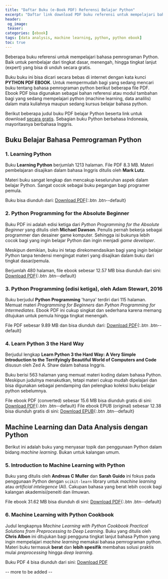 ```yaml
---
title: "Daftar Buku (e-Book PDF) Referensi Belajar Python"
excerpt: "Daftar link download PDF buku referensi untuk mempelajari bahasa pemrograman Python dari tingkat dasar, menengah, hingga tingkat lanjut (expert) gratis"
header:
 og_image:
 teaser:
categories: [ebook]
tags: [data analysis, machine learning, python, python ebook]
toc: true
---
```

Beberapa buku referensi untuk mempelajari bahasa pemrograman Python. Baik untuk pembelajar dari tingkat dasar, menengah, hingga tingkat lanjut (expert) yang bisa di unduh secara gratis.

Buku buku ini bisa dicari secara bebas di internet dengan kata kunci **PYTHON PDF EBOOK**. Untuk mempermudah bagi yang sedang mencari buku tentang bahasa pemrograman python berikut beberapa file PDF.
Ebook PDF bisa digunakan sebagai bahan referensi atau modul tambahan bagi yang sedang mempelajari python (machine learning, data analilis) dalam mata kuliahnya maupun sedang kursus belajar bahasa python.

Berikut beberapa judul buku PDF belajar Python beserta link untuk download [secara gratis](#note). Sebagian buku Python berbahasa Indoneaia, mayoritasnya berbahasa Inggris.

## Buku Belajar Bahasa Pemrograman Python

### 1. Learning Python

Buku **Learning Python** berjumlah 1213 halaman. File PDF 8.3 MB. Materi pembelajaran disajikan dalam bahasa Inggris ditulis oleh **Mark Lutz**. 

Materi buku sangat lengkap dan mencakup keseluruhan aspek dalam belajar Python. Sangat cocok sebagai buku pegangan bagi programer pemula.

Buku bisa diunduh dari: [Download PDF](/mega.nz/?key=6ooUDayS&file=n20NoxpLDv4i0OJ-487w-jeLznv5zk8znK-Tyc3aXOE){:.btn .btn--default}

### 2. Python Programming for the Absolute Beginner

Buku PDF ini adalah edisi ketiga dari *Python Programming for the Absolute Beginner* yang ditulis oleh **Michael Dawson**.
Penulis pernah bekerja sebagai programmer dan desainer game komputer. Sehingga isi bukunya lebih cocok bagi yang ingin belajar Python dan ingin menjadi _game developer_.

Meskipun demikian, buku ini tetap direkomendasikan bagi yang ingin belajar Python tanpa tendensi mengingat materi yang disajikan dalam buku dari tingkat dasar/pemula.

Berjumlah 480 halaman, file ebook sebesar 12.57 MB bisa diunduh dari sini: [Download PDF](/mega.nz/?key=OxhG1SyQ&file=JdUS65Oohfr_J8V9B_L0k0nPZyyPcW6PklQWNGiKZXE){:.btn .btn--default}

### 3. Python Programming (edisi ketiga), oleh Adam Stewart, 2016

Buku berjudul **Python Programming** 'hanya' terdiri dari 115 halaman. Memuat materi _Programming for Beginners_ dan _Python Programming for Intermediates_. 
Ebook PDF ini cukup singkat dan sederhana karena memang ditujukan untuk pemula hingga tingkat menengah. 

File PDF sebesar 9.89 MB dan bisa diunduh dari: [Download PDF](/mega.nz/?key=30o2nK7D&file=MUmBnMGGlJcMzkuQebLpTcFYYyUkPDuX-3zNG_1pLpk){:.btn .btn--default}

### 4. Learn Python 3 the Hard Way

Berjudul lengkap **Learn Python 3 the Hard Way: A Very Simple Introduction to the Terrifyingly Beautiful World of Computers and Code** disusun oleh Zed A. Shaw dalam bahasa Inggris.

Buku berisi 563 halaman yang memuat materi koding dalam bahasa Python. Meskipun judulnya menakutkan, tetapi materi cukup mudah dipelajari dan bisa digunakan sebagai pendamping dan pelengkao koleksi buku belajar python sebelumnya.

File ebook PDF (converted) sebesar 15.6 MB bisa diunduh gratis di sini: [Download PDF](/mega.nz/?key=K8pTGAJJ&file=Gq9TvHrUibqRp8NdtvnWEWB-iAvpk7-cvgIFFoQqOK4){:.btn .btn--default}
File ebook EPUB (original) sebesar 12.38 bisa diunduh gratis di sini: [Download EPUB](/mega.nz/?key=KhhxVSIY&file=4Z3tKYH3_JOWTKgFrs4SXMs6L8U6U1bkWahOzaYzgug){:.btn .btn--default}

## Machine Learning dan Data Analysis dengan Python

Berikut ini adalah buku yang menyasar topik dan penggunaan Python dalam bidang _machine learning_. Bukan untuk kalangan umum.

### 5. Introduction to Machine Learning with Python

Buku yang ditulis oleh **Andreas C Muller** dan **Sarah Guido** ini fokus pada penggunaan Python dengan `scikit-learn` library untuk _machine learning_ atau _artificial intelegence_ (AI).
Cakupan bahasa yang berat lebih cocok bagi kalangan akademisi/peneiti dan ilmuwan.

File ebook 31.62 MB bisa diunduh di sini: [Download PDF](/mega.nz/file/Th4hmK6R#20MG3Q3gOodpGzovmCNXL4zeLXZ-gRsPrNUnHsgbceA){:.btn .btn--default}

### 6. Machine Learning with Python Cookbook

Judul lengkapnya _Machine Learning with Python Cookbook Practical Solutions from Preprocessing to Deep Learning_. Buku yang ditulis oleh **Chris Albon** ini ditujukan bagi pengguna tingkat lanjut bahasa Python yang ingin mempelajari _machine learning_ memakai bahasa pemrograman python. Materi buku termasuk **berat** dan **lebih spesifik** membahas solusi praktis mulai _preprocessing_ hingga _deep learning_.  

Buku PDF 4 bisa diunduh dari sini: [Download PDF](/mega.nz/?key=jsxGjLoS&file=lZ2VqqtOA041VDm8BssIHZ5vFx76ONA0vJ5GnXGBy-s)

-- more to be added --

